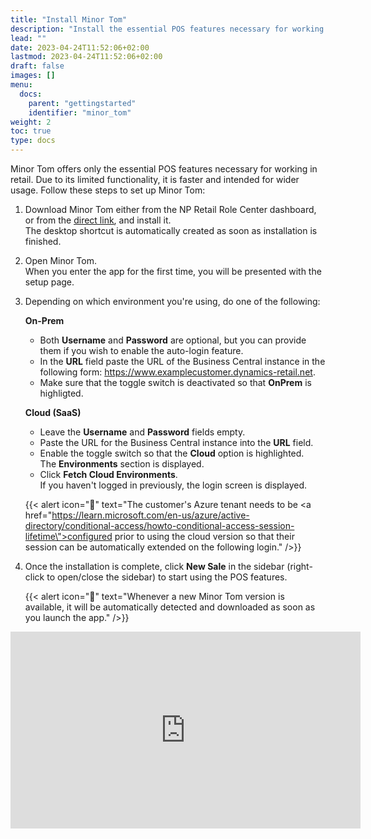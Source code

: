 ```yaml
---
title: "Install Minor Tom"
description: "Install the essential POS features necessary for working in retail."
lead: ""
date: 2023-04-24T11:52:06+02:00
lastmod: 2023-04-24T11:52:06+02:00
draft: false
images: []
menu:
  docs:
    parent: "gettingstarted"
    identifier: "minor_tom"
weight: 2
toc: true
type: docs
---
```


Minor Tom offers only the essential POS features necessary for working in retail. Due to its limited functionality, it is faster and intended for wider usage. Follow these steps to set up Minor Tom:

1. Download Minor Tom either from the NP Retail Role Center dashboard, or from the [<ins>direct link<ins>](https://npminortom.blob.core.windows.net/prod/Setup.exe), and install it.     
   The desktop shortcut is automatically created as soon as installation is finished.
2. Open Minor Tom.    
   When you enter the app for the first time, you will be presented with the setup page. 
3. Depending on which environment you're using, do one of the following:
   
   **On-Prem**

   - Both **Username** and **Password** are optional, but you can provide them if you wish to enable the auto-login feature. 
   - In the **URL** field paste the URL of the Business Central instance in the following form: https://www.examplecustomer.dynamics-retail.net.
   - Make sure that the toggle switch is deactivated so that **OnPrem** is highligted. 

   **Cloud (SaaS)**

   - Leave the **Username** and **Password** fields empty. 
   - Paste the URL for the Business Central instance into the **URL** field.
   - Enable the toggle switch so that the **Cloud** option is highlighted.     
     The **Environments** section is displayed.
   - Click **Fetch Cloud Environments**.    
     If you haven't logged in previously, the login screen is displayed.
  

   {{< alert icon="📝" text="The customer's Azure tenant needs to be <a href=\"https://learn.microsoft.com/en-us/azure/active-directory/conditional-access/howto-conditional-access-session-lifetime\">configured</a> prior to using the cloud version so that their session can be automatically extended on the following login." />}}

4. Once the installation is complete, click **New Sale** in the sidebar (right-click to open/close the sidebar) to start using the POS features.

   {{< alert icon="📝" text="Whenever a new Minor Tom version is available, it will be automatically detected and downloaded as soon as you launch the app." />}}


<iframe width="560" height="315" src="https://www.youtube.com/embed/oJW4ECnU10g?si=lGmZNIGzERzcELj-" title="YouTube video player" frameborder="0" allow="accelerometer; autoplay; clipboard-write; encrypted-media; gyroscope; picture-in-picture; web-share" allowfullscreen></iframe>